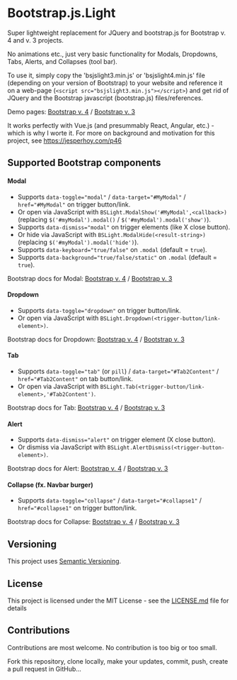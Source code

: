 ﻿# Bootstrap.js.Light

Super lightweight replacement for JQuery and bootstrap.js for Bootstrap v. 4 and v. 3 projects.

No animations etc., just very basic functionality for Modals, Dropdowns, Tabs, Alerts, and Collapses (tool bar).

To use it, simply copy the 'bsjslight3.min.js' or 'bsjslight4.min.js' file (depending on your version of Bootstrap)
to your website and reference it on a web-page (`<script src="bsjslight3.min.js"></script>`) and get rid of JQuery and the Bootstrap javascript (bootstrap.js) files/references.

Demo pages: [Bootstrap v. 4](<https://jesperhoy.github.io/bootstrap.js.light/demo-bs4.html>)
/ [Bootstrap v. 3](https://jesperhoy.github.io/bootstrap.js.light/demo-bs3.html)

It works perfectly with Vue.js (and presummably React, Angular, etc.) - which is why I worte it.
 For more on background and motivation for this project, see <https://jesperhoy.com/p46>


## Supported Bootstrap components

#### Modal

- Supports `data-toggle="modal"` / `data-target="#MyModal"` / `href="#MyModal"` on trigger button/link.
- Or open via JavaScript with `BSLight.ModalShow('#MyModal',<callback>)`
    (replacing `$('#myModal').modal()` / `$('#myModal').modal('show')`).
- Supports `data-dismiss="modal"` on trigger elements (like X close button).
- Or hide via JavaScript with `BSLight.ModalHide(<result-string>)`
    (replacing `$('#myModal').modal('hide')`).
- Supports `data-keyboard="true/false"` on `.modal` (default = `true`).
- Supports `data-background="true/false/static"` on `.modal` (default = `true`).

Bootstrap docs for Modal: [Bootstrap v. 4](https://getbootstrap.com/docs/4.3/components/modal/)
/ [Bootstrap v. 3](https://getbootstrap.com/docs/3.4/javascript/#modals)

#### Dropdown


- Supports `data-toggle="dropdown"` on trigger button/link.
- Or open via JavaScript with `BSLight.Dropdown(<trigger-button/link-element>)`.

Bootstrap docs for Dropdown: [Bootstrap v. 4](https://getbootstrap.com/docs/4.3/components/dropdowns/)
/ [Bootstrap v. 3](https://getbootstrap.com/docs/3.4/javascript/#dropdowns)

#### Tab

- Supports `data-toggle="tab"` (or `pill`) / `data-target="#Tab2Content"` / `href="#Tab2Content"` on tab button/link.
- Or open via JavaScript with `BSLight.Tab(<trigger-button/link-element>,'#Tab2Content')`.

Bootstrap docs for Tab: [Bootstrap v. 4](https://getbootstrap.com/docs/4.3/components/navs/#tabs)
/ [Bootstrap v. 3](https://getbootstrap.com/docs/3.4/javascript/#tabs)

#### Alert

- Supports `data-dismiss="alert"` on trigger element (X close button).
- Or dismiss via JavaScript with `BSLight.AlertDismiss(<trigger-button-element>)`.

Bootstrap docs for Alert: [Bootstrap v. 4](https://getbootstrap.com/docs/4.3/components/alerts/)
/ [Bootstrap v. 3](https://getbootstrap.com/docs/3.4/javascript/#alerts)

#### Collapse (fx. Navbar burger)

- Supports `data-toggle="collapse"` / `data-target="#collapse1"` / `href="#collapse1"` on trigger button/link.

Bootstrap docs for Collapse: [Bootstrap v. 4](https://getbootstrap.com/docs/4.3/components/collapse/)
/ [Bootstrap v. 3](https://getbootstrap.com/docs/3.4/javascript/#collapse)

## Versioning

This project uses [Semantic Versioning](https://semver.org/).

## License

This project is licensed under the MIT License - see the [LICENSE.md](LICENSE.md) file for details

## Contributions

Contributions are most welcome. No contribution is too big or too small.

Fork this repository, clone locally, make your updates, commit, push, create a pull request in GitHub...

